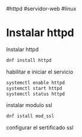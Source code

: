 #httpd #servidor-web  #linux 
# Instalar httpd
Instalar httpd
```bash
dnf install httpd
```
habilitar e iniciar el servicio
```bash
systemctl enable httpd
systemctl start httpd
systemctl status httpd
```
instalar modulo ssl
```bash
dnf istall mod_ssl
```
configurar  el sertificado ssl